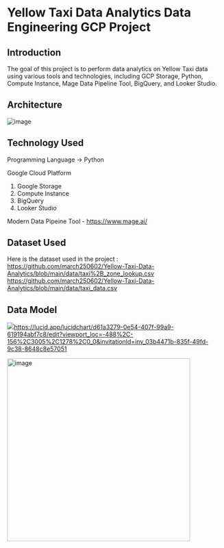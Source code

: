 # Yellow Taxi Data Analytics Data Engineering GCP Project

## Introduction

The goal of this project is to perform data analytics on Yellow Taxi data using various tools and technologies, including GCP Storage, Python, Compute Instance, Mage Data Pipeline Tool, BigQuery, and Looker Studio.

## Architecture 
![image](https://github.com/march250602/Yellow-Taxi-Data-Analytics/assets/68798300/497e6289-3bec-4f84-8531-a59db1fce6c8)


## Technology Used
Programming Language -> Python

Google Cloud Platform
1. Google Storage
2. Compute Instance 
3. BigQuery
4. Looker Studio

Modern Data Pipeine Tool - https://www.mage.ai/
## Dataset Used

Here is the dataset used in the project :
https://github.com/march250602/Yellow-Taxi-Data-Analytics/blob/main/data/taxi%2B_zone_lookup.csv
https://github.com/march250602/Yellow-Taxi-Data-Analytics/blob/main/data/taxi_data.csv

## Data Model
[<img src="data_model.jpeg">](https://lucid.app/lucidchart/d61a3279-0e54-407f-99a9-619194abf7c8/edit?viewport_loc=-488%2C-156%2C3005%2C1278%2C0_0&invitationId=inv_03b4471b-835f-49fd-9c38-8648c8e57051)https://lucid.app/lucidchart/d61a3279-0e54-407f-99a9-619194abf7c8/edit?viewport_loc=-488%2C-156%2C3005%2C1278%2C0_0&invitationId=inv_03b4471b-835f-49fd-9c38-8648c8e57051

<img width="427" alt="image" src="https://github.com/march250602/Yellow-Taxi-Data-Analytics/assets/68798300/709aa8a0-14a3-49fc-8194-18d9ebe29f58">
